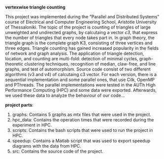 **vertexwise triangle counting**

This project was implemented during the "Parallel and Distributed Systems" course of Electrical and Computer Engineering School, Aristotle University of Thessaloniki.
The topic of the project is counting of triangles of large unweighted and undirected graphs, by calcutaing a vector *c3*, that express the number of triangles that every node takes part in. In graph theory, the triangle graph is the complete graph K3, consisting of three vertices and three edges. 
Triangle counting has gained increased popularity in the fields of network and graph analysis. The application of triangle detection, location, and counting are multi-fold: detection of minimal cycles, graph-theoretic clustering techniques, recognition of median, claw-free, and line graphs, and test of automorphism.
Source code consist of two different algorithms (v3 and v4) of calcutaing c3 vector. For each version, there is a sequential implementation and some parallel ones, that use Cilk, OpenMP and PThreads. 
The parallel implementations were tested in the AUTh High Performance Computing (HPC) and some data were exported. Afterwards, we 
used these data to analyze the behaviour of our code...

**project parts**:
1) graphs: Contains 5 graphs as mtx files that were used in the project.
2) hpc_data: Contains the operation times that were recorded during the experiment in HPC.
3) scripts: Contains the bash scripts that were used to run the project in HPC.
4) speedup: Contains a Matlab script that was used to export speedup diagrams with the data from HPC.
5) src: Contains the source code of the project.
